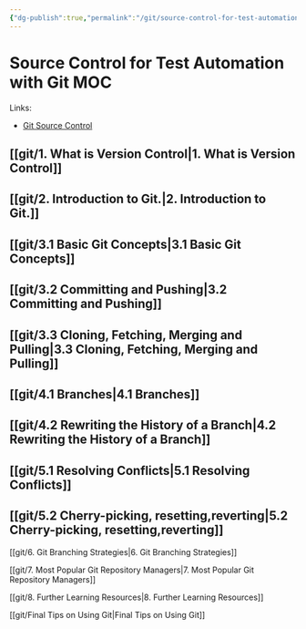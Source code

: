 ```yaml
---
{"dg-publish":true,"permalink":"/git/source-control-for-test-automation-with-git-moc/","tags":["git"]}
---
```



# Source Control for Test Automation with Git MOC

Links:

- [Git Source Control](https://testautomationu.applitools.com/git-tutorial/)

## [[git/1. What is Version Control\|1. What is Version Control]]

## [[git/2. Introduction to Git.\|2. Introduction to Git.]]

## [[git/3.1 Basic Git Concepts\|3.1 Basic Git Concepts]]

## [[git/3.2 Committing and Pushing\|3.2 Committing and Pushing]]

## [[git/3.3 Cloning, Fetching, Merging and Pulling\|3.3 Cloning, Fetching, Merging and Pulling]]

## [[git/4.1 Branches\|4.1 Branches]]

## [[git/4.2 Rewriting the History of a Branch\|4.2 Rewriting the History of a Branch]]

## [[git/5.1 Resolving Conflicts\|5.1 Resolving Conflicts]]

## [[git/5.2 Cherry-picking, resetting,reverting\|5.2 Cherry-picking, resetting,reverting]]

[[git/6. Git Branching Strategies\|6. Git Branching Strategies]]

[[git/7. Most Popular Git Repository Managers\|7. Most Popular Git Repository Managers]]

[[git/8. Further Learning Resources\|8. Further Learning Resources]]

[[git/Final Tips on Using Git\|Final Tips on Using Git]]
